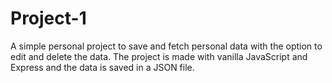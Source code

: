 # Project-1
A simple personal project to save and fetch personal data with the option to edit and delete the data.
The project is made with vanilla JavaScript and Express and the data is saved in a JSON file. 

